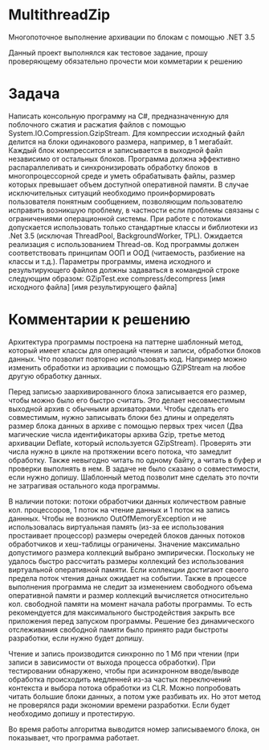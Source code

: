# MultithreadZip
Многопоточное выполнение архивации по блокам с помощью .NET 3.5

Данный проект выполнялся как тестовое задание, прошу проверяющему обязательно прочести мои комметарии к решению

# Задача

Написать консольную программу на C#, предназначенную для поблочного сжатия и
расжатия файлов с помощью System.IO.Compression.GzipStream.
Для компрессии исходный файл делится на блоки одинакового размера, например, в 1
мегабайт. Каждый блок компрессится и записывается в выходной файл независимо от
остальных блоков.
Программа должна эффективно распараллеливать и синхронизировать обработку блоков 
в многопроцессорной среде и уметь обрабатывать файлы, размер которых превышает
объем доступной оперативной памяти.
В случае исключительных ситуаций необходимо проинформировать пользователя
понятным сообщением, позволяющим пользователю исправить возникшую проблему, в
частности если проблемы связаны с ограничениями операционной системы.
При работе с потоками допускается использовать только стандартные классы и
библиотеки из .Net 3.5 (исключая ThreadPool, BackgroundWorker, TPL). Ожидается
реализация с использованием Thread-ов.
Код программы должен соответствовать принципам ООП и ООД (читаемость, разбиение
на классы и т.д.).
Параметры программы, имена исходного и результирующего файлов должны задаваться
в командной строке следующим образом:
GZipTest.exe compress/decompress [имя исходного файла] [имя результирующего файла]

# Комментарии к решению
Архитектура программы построена на паттерне шаблонный метод, который имеет классы для операций чтения и записи, обработки блоков данных.
Что позволит повторно использовать код. Например можно изменить обработки из архивации с помощью GZIPStream на любое другую обработку данных.

Перед записью заархивированного блока записывается его размер, чтобы можно было его быстро считать. 
Это делает несовместимым выходной архив с обычными архиваторами. 
Чтобы сделать его совместимым, нужно записывать блоки без длины и определять размер блока данных в архиве с помощью первых трех чисел 
(Два магические числа идентификаторы архива Gzip, третье метод архивации Deflate, который используется GZipStream).
Проверять эти числа нужно в цикле на протяжении всего потока, что замедлит обработку. 
Также невыгодно читать по одному байту, а читать в буфер и проверки выполнять в нем. В задаче не было сказано о совместимости, 
если нужно допишу. Шаблонный метод позволит мне сделать это почти не затрагивая остального кода программы.

В наличии потоки: потоки обработчики данных количеством равные кол. процессоров, 1 поток на чтение данных и 1 поток на запись даннных. 
Чтобы не возникло OutOfMemoryException и не использовалась виртуальная память (из-за ее использования простаивает процессор) 
размеры очередей блоков данных потоков обработчиков и хеш-таблицы ограничены. Значение максимально допустимого размера коллекций выбрано эмпирически. Поскольку не удалось быстро рассчитать размеры коллекций без использования виртуальной оперативной памяти.
Если коллекции достигают своего предела поток чтения даных ожидает на событии. 
Также в процессе выполнения программа не следит за изменением свободного объема оперативной памяти и размер коллекций вычисляется относительно кол. свободной памяти на момент начала работы программы. То есть рекомендуется для максимального быстродействия закрыть все приложения перед запуском программы. Решение без динамического отслеживания свободной памяти было принято ради быстроты разработки, если нужно будет допишу.

Чтение и запись производится синхронно по 1 Мб при чтении (при записи в зависимости от выхода процесса обработки). 
При тестировании обнаружено, чтобы при асинхронном вводе/выводе обработка происходить медленней 
из-за частых переключений контекста и выбора потока обработки из CLR. Можно попробовать читать большие блоки данных, а потом уже разбивать их.
Но этот метод не проверялся ради экономии времени разработки. Если будет необходимо допишу и протестирую.

Во время работы алгоритма выводится номер записываемого блока, он показывает, что программа работает. 
